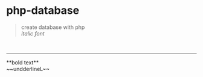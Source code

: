 # php-database
> create database with php <br>
*italic font* <br>
<br>

<hr> 
**bold text** <br>
~~undderlineL~~ <br>
